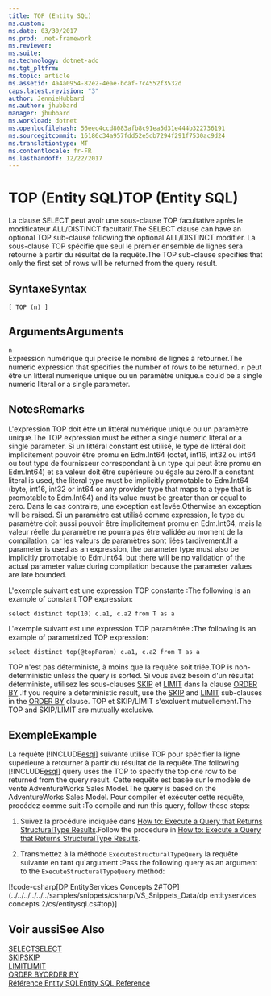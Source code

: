 ```yaml
---
title: TOP (Entity SQL)
ms.custom: 
ms.date: 03/30/2017
ms.prod: .net-framework
ms.reviewer: 
ms.suite: 
ms.technology: dotnet-ado
ms.tgt_pltfrm: 
ms.topic: article
ms.assetid: 4a4a0954-82e2-4eae-bcaf-7c4552f3532d
caps.latest.revision: "3"
author: JennieHubbard
ms.author: jhubbard
manager: jhubbard
ms.workload: dotnet
ms.openlocfilehash: 56eec4ccd8083afb8c91ea5d31e444b322736191
ms.sourcegitcommit: 16186c34a957fdd52e5db7294f291f7530ac9d24
ms.translationtype: MT
ms.contentlocale: fr-FR
ms.lasthandoff: 12/22/2017
---
```

# <a name="top-entity-sql"></a><span data-ttu-id="53f73-102">TOP (Entity SQL)</span><span class="sxs-lookup"><span data-stu-id="53f73-102">TOP (Entity SQL)</span></span>
<span data-ttu-id="53f73-103">La clause SELECT peut avoir une sous-clause TOP facultative après le modificateur ALL/DISTINCT facultatif.</span><span class="sxs-lookup"><span data-stu-id="53f73-103">The SELECT clause can have an optional TOP sub-clause following the optional ALL/DISTINCT modifier.</span></span> <span data-ttu-id="53f73-104">La sous-clause TOP spécifie que seul le premier ensemble de lignes sera retourné à partir du résultat de la requête.</span><span class="sxs-lookup"><span data-stu-id="53f73-104">The TOP sub-clause specifies that only the first set of rows will be returned from the query result.</span></span>  
  
## <a name="syntax"></a><span data-ttu-id="53f73-105">Syntaxe</span><span class="sxs-lookup"><span data-stu-id="53f73-105">Syntax</span></span>  
  
```  
[ TOP (n) ]  
```  
  
## <a name="arguments"></a><span data-ttu-id="53f73-106">Arguments</span><span class="sxs-lookup"><span data-stu-id="53f73-106">Arguments</span></span>  
 `n`  
 <span data-ttu-id="53f73-107">Expression numérique qui précise le nombre de lignes à retourner.</span><span class="sxs-lookup"><span data-stu-id="53f73-107">The numeric expression that specifies the number of rows to be returned.</span></span> <span data-ttu-id="53f73-108">`n` peut être un littéral numérique unique ou un paramètre unique.</span><span class="sxs-lookup"><span data-stu-id="53f73-108">`n` could be a single numeric literal or a single parameter.</span></span>  
  
## <a name="remarks"></a><span data-ttu-id="53f73-109">Notes</span><span class="sxs-lookup"><span data-stu-id="53f73-109">Remarks</span></span>  
 <span data-ttu-id="53f73-110">L'expression TOP doit être un littéral numérique unique ou un paramètre unique.</span><span class="sxs-lookup"><span data-stu-id="53f73-110">The TOP expression must be either a single numeric literal or a single parameter.</span></span> <span data-ttu-id="53f73-111">Si un littéral constant est utilisé, le type de littéral doit implicitement pouvoir être promu en Edm.Int64 (octet, int16, int32 ou int64 ou tout type de fournisseur correspondant à un type qui peut être promu en Edm.Int64) et sa valeur doit être supérieure ou égale au zéro.</span><span class="sxs-lookup"><span data-stu-id="53f73-111">If a constant literal is used, the literal type must be implicitly promotable to Edm.Int64 (byte, int16, int32 or int64 or any provider type that maps to a type that is promotable to Edm.Int64) and its value must be greater than or equal to zero.</span></span> <span data-ttu-id="53f73-112">Dans le cas contraire, une exception est levée.</span><span class="sxs-lookup"><span data-stu-id="53f73-112">Otherwise an exception will be raised.</span></span> <span data-ttu-id="53f73-113">Si un paramètre est utilisé comme expression, le type du paramètre doit aussi pouvoir être implicitement promu en Edm.Int64, mais la valeur réelle du paramètre ne pourra pas être validée au moment de la compilation, car les valeurs de paramètres sont liées tardivement.</span><span class="sxs-lookup"><span data-stu-id="53f73-113">If a parameter is used as an expression, the parameter type must also be implicitly promotable to Edm.Int64, but there will be no validation of the actual parameter value during compilation because the parameter values are late bounded.</span></span>  
  
 <span data-ttu-id="53f73-114">L'exemple suivant est une expression TOP constante :</span><span class="sxs-lookup"><span data-stu-id="53f73-114">The following is an example of constant TOP expression:</span></span>  
  
 `select distinct top(10) c.a1, c.a2 from T as a`  
  
 <span data-ttu-id="53f73-115">L'exemple suivant est une expression TOP paramétrée :</span><span class="sxs-lookup"><span data-stu-id="53f73-115">The following is an example of parametrized TOP expression:</span></span>  
  
 `select distinct top(@topParam) c.a1, c.a2 from T as a`  
  
 <span data-ttu-id="53f73-116">TOP n'est pas déterministe, à moins que la requête soit triée.</span><span class="sxs-lookup"><span data-stu-id="53f73-116">TOP is non-deterministic unless the query is sorted.</span></span> <span data-ttu-id="53f73-117">Si vous avez besoin d'un résultat déterministe, utilisez les sous-clauses [SKIP](../../../../../../docs/framework/data/adonet/ef/language-reference/skip-entity-sql.md) et [LIMIT](../../../../../../docs/framework/data/adonet/ef/language-reference/limit-entity-sql.md) dans la clause [ORDER BY](../../../../../../docs/framework/data/adonet/ef/language-reference/order-by-entity-sql.md) .</span><span class="sxs-lookup"><span data-stu-id="53f73-117">If you require a deterministic result, use the [SKIP](../../../../../../docs/framework/data/adonet/ef/language-reference/skip-entity-sql.md) and [LIMIT](../../../../../../docs/framework/data/adonet/ef/language-reference/limit-entity-sql.md) sub-clauses in the [ORDER BY](../../../../../../docs/framework/data/adonet/ef/language-reference/order-by-entity-sql.md) clause.</span></span> <span data-ttu-id="53f73-118">TOP et SKIP/LIMIT s'excluent mutuellement.</span><span class="sxs-lookup"><span data-stu-id="53f73-118">The TOP and SKIP/LIMIT are mutually exclusive.</span></span>  
  
## <a name="example"></a><span data-ttu-id="53f73-119">Exemple</span><span class="sxs-lookup"><span data-stu-id="53f73-119">Example</span></span>  
 <span data-ttu-id="53f73-120">La requête [!INCLUDE[esql](../../../../../../includes/esql-md.md)] suivante utilise TOP pour spécifier la ligne supérieure à retourner à partir du résultat de la requête.</span><span class="sxs-lookup"><span data-stu-id="53f73-120">The following [!INCLUDE[esql](../../../../../../includes/esql-md.md)] query uses the TOP to specify the top one row to be returned from the query result.</span></span> <span data-ttu-id="53f73-121">Cette requête est basée sur le modèle de vente AdventureWorks Sales Model.</span><span class="sxs-lookup"><span data-stu-id="53f73-121">The query is based on the AdventureWorks Sales Model.</span></span> <span data-ttu-id="53f73-122">Pour compiler et exécuter cette requête, procédez comme suit :</span><span class="sxs-lookup"><span data-stu-id="53f73-122">To compile and run this query, follow these steps:</span></span>  
  
1.  <span data-ttu-id="53f73-123">Suivez la procédure indiquée dans [How to: Execute a Query that Returns StructuralType Results](../../../../../../docs/framework/data/adonet/ef/how-to-execute-a-query-that-returns-structuraltype-results.md).</span><span class="sxs-lookup"><span data-stu-id="53f73-123">Follow the procedure in [How to: Execute a Query that Returns StructuralType Results](../../../../../../docs/framework/data/adonet/ef/how-to-execute-a-query-that-returns-structuraltype-results.md).</span></span>  
  
2.  <span data-ttu-id="53f73-124">Transmettez à la méthode `ExecuteStructuralTypeQuery` la requête suivante en tant qu'argument :</span><span class="sxs-lookup"><span data-stu-id="53f73-124">Pass the following query as an argument to the `ExecuteStructuralTypeQuery` method:</span></span>  
  
 [!code-csharp[DP EntityServices Concepts 2#TOP](../../../../../../samples/snippets/csharp/VS_Snippets_Data/dp entityservices concepts 2/cs/entitysql.cs#top)]  
  
## <a name="see-also"></a><span data-ttu-id="53f73-125">Voir aussi</span><span class="sxs-lookup"><span data-stu-id="53f73-125">See Also</span></span>  
 [<span data-ttu-id="53f73-126">SELECT</span><span class="sxs-lookup"><span data-stu-id="53f73-126">SELECT</span></span>](../../../../../../docs/framework/data/adonet/ef/language-reference/select-entity-sql.md)  
 [<span data-ttu-id="53f73-127">SKIP</span><span class="sxs-lookup"><span data-stu-id="53f73-127">SKIP</span></span>](../../../../../../docs/framework/data/adonet/ef/language-reference/skip-entity-sql.md)  
 [<span data-ttu-id="53f73-128">LIMIT</span><span class="sxs-lookup"><span data-stu-id="53f73-128">LIMIT</span></span>](../../../../../../docs/framework/data/adonet/ef/language-reference/limit-entity-sql.md)  
 [<span data-ttu-id="53f73-129">ORDER BY</span><span class="sxs-lookup"><span data-stu-id="53f73-129">ORDER BY</span></span>](../../../../../../docs/framework/data/adonet/ef/language-reference/order-by-entity-sql.md)  
 [<span data-ttu-id="53f73-130">Référence Entity SQL</span><span class="sxs-lookup"><span data-stu-id="53f73-130">Entity SQL Reference</span></span>](../../../../../../docs/framework/data/adonet/ef/language-reference/entity-sql-reference.md)
